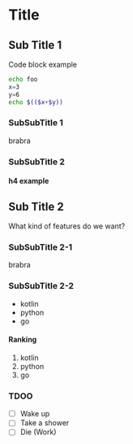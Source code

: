 # Title

## Sub Title 1
Code block example

``` sh
echo foo
x=3
y=6
echo $(($x+$y))
```

### SubSubTitle 1
brabra

### SubSubTitle 2

#### h4 example

## Sub Title 2
What kind of features do we want?

### SubSubTitle 2-1
brabra

### SubSubTitle 2-2
- kotlin
- python
- go

#### Ranking
1. kotlin
2. python
3. go

### TDOO
- [ ] Wake up
- [ ] Take a shower
- [ ] Die (Work)
